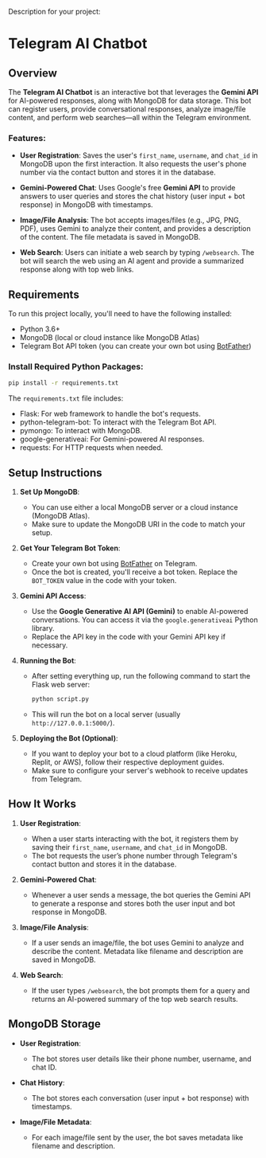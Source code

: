  Description for your project:
# Telegram AI Chatbot

## Overview
The **Telegram AI Chatbot** is an interactive bot that leverages the **Gemini API** for AI-powered responses, along with MongoDB for data storage. This bot can register users, provide conversational responses, analyze image/file content, and perform web searches—all within the Telegram environment.

### Features:
- **User Registration**: Saves the user's `first_name`, `username`, and `chat_id` in MongoDB upon the first interaction. It also requests the user's phone number via the contact button and stores it in the database.
  
- **Gemini-Powered Chat**: Uses Google's free **Gemini API** to provide answers to user queries and stores the chat history (user input + bot response) in MongoDB with timestamps.

- **Image/File Analysis**: The bot accepts images/files (e.g., JPG, PNG, PDF), uses Gemini to analyze their content, and provides a description of the content. The file metadata is saved in MongoDB.

- **Web Search**: Users can initiate a web search by typing `/websearch`. The bot will search the web using an AI agent and provide a summarized response along with top web links.

## Requirements

To run this project locally, you'll need to have the following installed:
- Python 3.6+
- MongoDB (local or cloud instance like MongoDB Atlas)
- Telegram Bot API token (you can create your own bot using [BotFather](https://core.telegram.org/bots#botfather))

### Install Required Python Packages:
```bash
pip install -r requirements.txt
```

The `requirements.txt` file includes:
- Flask: For web framework to handle the bot's requests.
- python-telegram-bot: To interact with the Telegram Bot API.
- pymongo: To interact with MongoDB.
- google-generativeai: For Gemini-powered AI responses.
- requests: For HTTP requests when needed.

## Setup Instructions

1. **Set Up MongoDB**:
   - You can use either a local MongoDB server or a cloud instance (MongoDB Atlas).
   - Make sure to update the MongoDB URI in the code to match your setup.

2. **Get Your Telegram Bot Token**:
   - Create your own bot using [BotFather](https://core.telegram.org/bots#botfather) on Telegram.
   - Once the bot is created, you'll receive a bot token. Replace the `BOT_TOKEN` value in the code with your token.

3. **Gemini API Access**:
   - Use the **Google Generative AI API (Gemini)** to enable AI-powered conversations. You can access it via the `google.generativeai` Python library.
   - Replace the API key in the code with your Gemini API key if necessary.

4. **Running the Bot**:
   - After setting everything up, run the following command to start the Flask web server:
     ```bash
     python script.py
     ```
   - This will run the bot on a local server (usually `http://127.0.0.1:5000/`).

5. **Deploying the Bot (Optional)**:
   - If you want to deploy your bot to a cloud platform (like Heroku, Replit, or AWS), follow their respective deployment guides.
   - Make sure to configure your server's webhook to receive updates from Telegram.

## How It Works

1. **User Registration**:
   - When a user starts interacting with the bot, it registers them by saving their `first_name`, `username`, and `chat_id` in MongoDB.
   - The bot requests the user’s phone number through Telegram's contact button and stores it in the database.

2. **Gemini-Powered Chat**:
   - Whenever a user sends a message, the bot queries the Gemini API to generate a response and stores both the user input and bot response in MongoDB.

3. **Image/File Analysis**:
   - If a user sends an image/file, the bot uses Gemini to analyze and describe the content. Metadata like filename and description are saved in MongoDB.

4. **Web Search**:
   - If the user types `/websearch`, the bot prompts them for a query and returns an AI-powered summary of the top web search results.

## MongoDB Storage

- **User Registration**: 
   - The bot stores user details like their phone number, username, and chat ID.
  
- **Chat History**: 
   - The bot stores each conversation (user input + bot response) with timestamps.

- **Image/File Metadata**: 
   - For each image/file sent by the user, the bot saves metadata like filename and description.

